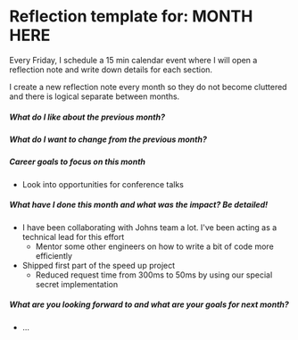 # Reflection template for: MONTH HERE

Every Friday, I schedule a 15 min calendar event where I will open a reflection note and write down details for each section.

I create a new reflection note every month so they do not become cluttered and there is logical separate between months.

##### What do I like about the previous month?

##### What do I want to change from the previous month?

##### Career goals to focus on this month

* Look into opportunities for conference talks

##### What have I done this month and what was the impact? Be detailed!

* I have been collaborating with Johns team a lot. I've been acting as a technical lead for this effort
  * Mentor some other engineers on how to write a bit of code more efficiently
* Shipped first part of the speed up project
  * Reduced request time from 300ms to 50ms by using our special secret implementation

##### What are you looking forward to and what are your goals for next month?

* ...
